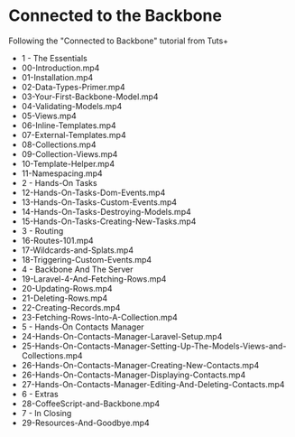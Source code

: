# Connected to the Backbone #

Following the "Connected to Backbone" tutorial from Tuts+

- 1 - The Essentials
 - 00-Introduction.mp4
 - 01-Installation.mp4
 - 02-Data-Types-Primer.mp4
 - 03-Your-First-Backbone-Model.mp4
 - 04-Validating-Models.mp4
 - 05-Views.mp4
 - 06-Inline-Templates.mp4
 - 07-External-Templates.mp4
 - 08-Collections.mp4
 - 09-Collection-Views.mp4
 - 10-Template-Helper.mp4
 - 11-Namespacing.mp4
- 2 - Hands-On Tasks
 - 12-Hands-On-Tasks-Dom-Events.mp4
 - 13-Hands-On-Tasks-Custom-Events.mp4
 - 14-Hands-On-Tasks-Destroying-Models.mp4
 - 15-Hands-On-Tasks-Creating-New-Tasks.mp4
- 3 - Routing
 - 16-Routes-101.mp4
 - 17-Wildcards-and-Splats.mp4
 - 18-Triggering-Custom-Events.mp4
- 4 - Backbone And The Server
 - 19-Laravel-4-And-Fetching-Rows.mp4
 - 20-Updating-Rows.mp4
 - 21-Deleting-Rows.mp4
 - 22-Creating-Records.mp4
 - 23-Fetching-Rows-Into-A-Collection.mp4
- 5 - Hands-On Contacts Manager
 - 24-Hands-On-Contacts-Manager-Laravel-Setup.mp4
 - 25-Hands-On-Contacts-Manager-Setting-Up-The-Models-Views-and-Collections.mp4
 - 26-Hands-On-Contacts-Manager-Creating-New-Contacts.mp4
 - 26-Hands-On-Contacts-Manager-Displaying-Contacts.mp4
 - 27-Hands-On-Contacts-Manager-Editing-And-Deleting-Contacts.mp4
- 6 - Extras
 - 28-CoffeeScript-and-Backbone.mp4
- 7 - In Closing
 - 29-Resources-And-Goodbye.mp4